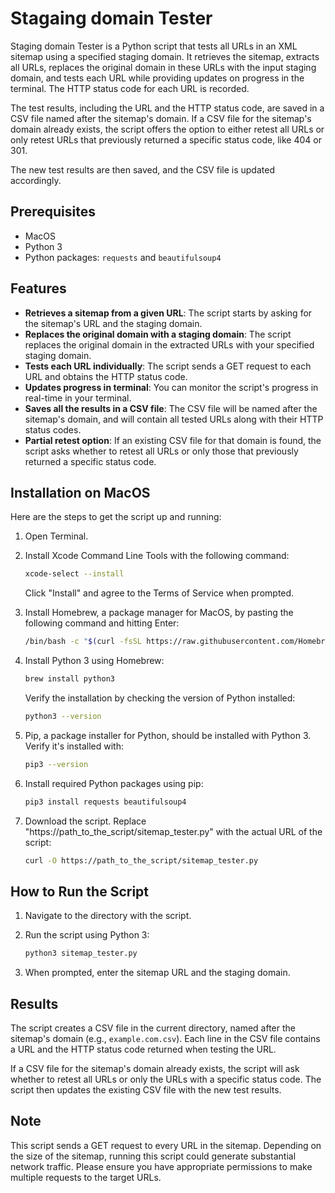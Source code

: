 # Stagaing domain Tester

Staging domain Tester is a Python script that tests all URLs in an XML sitemap using a specified staging domain. It retrieves the sitemap, extracts all URLs, replaces the original domain in these URLs with the input staging domain, and tests each URL while providing updates on progress in the terminal. The HTTP status code for each URL is recorded.

The test results, including the URL and the HTTP status code, are saved in a CSV file named after the sitemap's domain. If a CSV file for the sitemap's domain already exists, the script offers the option to either retest all URLs or only retest URLs that previously returned a specific status code, like 404 or 301. 

The new test results are then saved, and the CSV file is updated accordingly.

## Prerequisites

- MacOS
- Python 3
- Python packages: `requests` and `beautifulsoup4`

## Features

- **Retrieves a sitemap from a given URL**: The script starts by asking for the sitemap's URL and the staging domain.
- **Replaces the original domain with a staging domain**: The script replaces the original domain in the extracted URLs with your specified staging domain.
- **Tests each URL individually**: The script sends a GET request to each URL and obtains the HTTP status code.
- **Updates progress in terminal**: You can monitor the script's progress in real-time in your terminal.
- **Saves all the results in a CSV file**: The CSV file will be named after the sitemap's domain, and will contain all tested URLs along with their HTTP status codes.
- **Partial retest option**: If an existing CSV file for that domain is found, the script asks whether to retest all URLs or only those that previously returned a specific status code.

## Installation on MacOS

Here are the steps to get the script up and running:

1. Open Terminal.

2. Install Xcode Command Line Tools with the following command:

   ```bash
   xcode-select --install
   ```
   
   Click "Install" and agree to the Terms of Service when prompted.

3. Install Homebrew, a package manager for MacOS, by pasting the following command and hitting Enter:

   ```bash
   /bin/bash -c "$(curl -fsSL https://raw.githubusercontent.com/Homebrew/install/HEAD/install.sh)"
   ```

4. Install Python 3 using Homebrew:

   ```bash
   brew install python3
   ```

   Verify the installation by checking the version of Python installed:

   ```bash
   python3 --version
   ```

5. Pip, a package installer for Python, should be installed with Python 3. Verify it's installed with:

   ```bash
   pip3 --version
   ```

6. Install required Python packages using pip:

   ```bash
   pip3 install requests beautifulsoup4
   ```

7. Download the script. Replace "https://path_to_the_script/sitemap_tester.py" with the actual URL of the script:

   ```bash
   curl -O https://path_to_the_script/sitemap_tester.py
   ```

## How to Run the Script

1. Navigate to the directory with the script.
2. Run the script using Python 3:

   ```bash
   python3 sitemap_tester.py
   ```

3. When prompted, enter the sitemap URL and the staging domain.

## Results

The script creates a CSV file in the current directory, named after the sitemap's domain (e.g., `example.com.csv`). Each line in the CSV file contains a URL and the HTTP status code returned when testing the URL.

If a CSV file for the sitemap's domain already exists, the script will ask whether to retest all URLs or only the URLs with a specific status code. The script then updates the existing CSV file with the new test results.

## Note

This script sends a GET request to every URL in the sitemap. Depending on the size of the sitemap, running this script could generate substantial network traffic. Please ensure you have appropriate permissions to make multiple requests to the target URLs.
